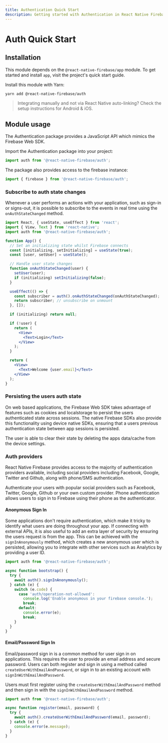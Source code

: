 ```yaml
---
title: Authentication Quick Start
description: Getting started with Authentication in React Native Firebase
---
```


# Auth Quick Start

## Installation

This module depends on the `@react-native-firebase/app` module. To get started and install `app`,
visit the project's <Anchor version={false} group={false} href="/quick-start">quick start</Anchor> guide.

Install this module with Yarn:

```bash
yarn add @react-native-firebase/auth
```

> Integrating manually and not via React Native auto-linking? Check the setup instructions for <Anchor version group href="/android">Android</Anchor> & <Anchor version group href="/ios">iOS</Anchor>.

## Module usage

The Authentication package provides a JavaScript API which mimics the Firebase Web SDK.

Import the Authentication package into your project:

```js
import auth from '@react-native-firebase/auth';
```

The package also provides access to the firebase instance:

```js
import { firebase } from '@react-native-firebase/auth';
```

### Subscribe to auth state changes

Whenever a user performs an actions with your application, such as sign-in or signs-out, it is possible to subscribe
to the events in real time using the `onAuthStateChanged` method.

```jsx
import React, { useState, useEffect } from 'react';
import { View, Text } from 'react-native';
import auth from '@react-native-firebase/auth';

function App() {
  // Set an initializing state whilst Firebase connects
  const [initializing, setInitializing] = useState(true);
  const [user, setUser] = useState();

  // Handle user state changes
  function onAuthStateChanged(user) {
    setUser(user);
    if (initializing) setInitializing(false);
  }

  useEffect(() => {
    const subscriber = auth().onAuthStateChanged(onAuthStateChanged);
    return subscriber; // unsubscribe on unmount
  }, []);

  if (initializing) return null;

  if (!user) {
    return (
      <View>
        <Text>Login</Text>
      </View>
    );
  }

  return (
    <View>
      <Text>Welcome {user.email}</Text>
    </View>
  );
}
```

### Persisting the users auth state

On web based applications, the Firebase Web SDK takes advantage of features such as cookies and localstorage to persist
the users authenticated state across sessions. The native Firebase SDKs also provide this functionality using device native
SDKs, ensuring that a users previous authentication state between app sessions is persisted.

The user is able to clear their state by deleting the apps data/cache from the device settings.

### Auth providers

React Native Firebase provides access to the majority of authentication providers available, including social providers
including Facebook, Google, Twitter and Github, along with phone/SMS authentication.

<Grid columns="2">
	<Block
		icon="share"
		color="#4caf50"
		title="Social Auth"
		to="/social-auth"
	>
    Authenticate your users with popular social providers such as Facebook, Twitter, Google, Github or your own custom provider.
	</Block>
	<Block
		icon="perm_phone_msg"
		color="#2196f3"
		title="Phone Auth"
		to="/phone-auth"
	>
    Phone authentication allows users to sign in to Firebase using their phone as the authenticator.
	</Block>
</Grid>

#### Anonymous Sign In

Some applications don't require authentication, which make it tricky to identify what users are doing throughout your app.
If connecting with external APIs, it is also useful to add an extra layer of security by ensuring the users request is
from the app. This can be achieved with the `signInAnonymously` method, which creates a new anonymous user which is
persisted, allowing you to integrate with other services such as Analytics by providing a user ID.

```js
import auth from '@react-native-firebase/auth';

async function bootstrap() {
  try {
    await auth().signInAnonymously();
  } catch (e) {
    switch (e.code) {
      case 'auth/operation-not-allowed':
        console.log('Enable anonymous in your firebase console.');
        break;
      default:
        console.error(e);
        break;
    }
  }
}
```

#### Email/Password Sign In

Email/password sign in is a common method for user sign in on applications. This requires the user to provide
an email address and secure password. Users can both register and sign in using a method called
`createUserWithEmailAndPassword`, or sign in to an existing account with `signInWithEmailAndPassword`.

Users must first register using the `createUserWithEmailAndPassword` method
and then sign in with the `signInWithEmailAndPassword` method.

```js
import auth from '@react-native-firebase/auth';

async function register(email, password) {
  try {
    await auth().createUserWithEmailAndPassword(email, password);
  } catch (e) {
    console.error(e.message);
  }
}
```
